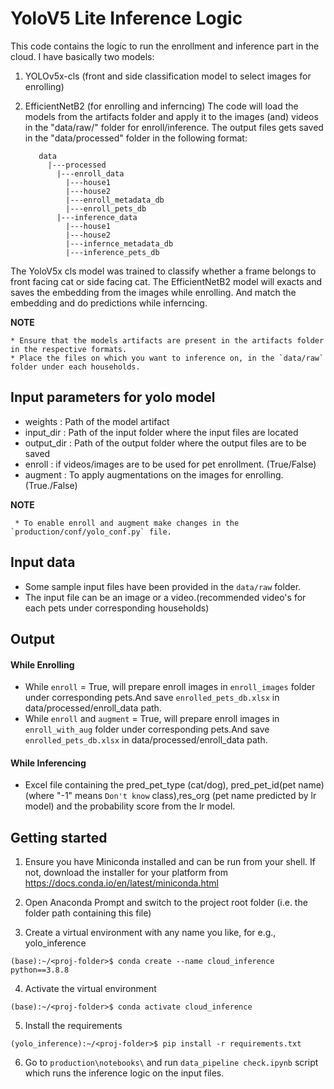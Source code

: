# YoloV5 Lite Inference Logic

This code contains the logic to run the enrollment and inference part in the cloud. I have basically two models:
1. YOLOv5x-cls (front and side classification model to select images for enrolling)
2. EfficientNetB2 (for enrolling and inferncing)
The code will load the models from the artifacts folder and apply it to the images (and) videos in the "data/raw/" folder for enroll/inference.
The output files gets saved in the "data/processed" folder in the following format:

          data
            |---processed
              |---enroll_data
                |---house1
                |---house2
                |---enroll_metadata_db
                |---enroll_pets_db
              |---inference_data
                |---house1
                |---house2
                |---infernce_metadata_db
                |---inference_pets_db

The YoloV5x cls model was trained to classify whether a frame belongs to front facing cat or side facing cat.
The EfficientNetB2 model will exacts and saves the embedding from the images while enrolling. And match the embedding and do predictions while inferncing.

**NOTE**

    * Ensure that the models artifacts are present in the artifacts folder in the respective formats.
    * Place the files on which you want to inference on, in the `data/raw` folder under each households.

## Input parameters for yolo model

* weights : Path of the model artifact
* input_dir : Path of the input folder where the input files are located
* output_dir : Path of the output folder where the output files are to be saved
* enroll : if videos/images are to be used for pet enrollment. (True/False)
* augment : To apply augmentations on the images for enrolling. (True./False)


**NOTE**

     * To enable enroll and augment make changes in the `production/conf/yolo_conf.py` file.

## Input data

* Some sample input files have been provided in the `data/raw` folder.
* The input file can be an image or a video.(recommended video's for each pets under corresponding households)

## Output

#### While Enrolling
* While `enroll` = True, will prepare enroll images in `enroll_images` folder under corresponding pets.And save `enrolled_pets_db.xlsx` in data/processed/enroll_data path.
* While `enroll` and `augment` = True, will prepare enroll images in `enroll_with_aug` folder under corresponding pets.And save `enrolled_pets_db.xlsx` in data/processed/enroll_data path.

#### While Inferencing
* Excel file containing the pred_pet_type (cat/dog), pred_pet_id(pet name)(where "-1" means `Don't know` class),res_org (pet name predicted by lr model)  and the probability score from the lr model.


## Getting started

1. Ensure you have Miniconda installed and can be run from your shell. If not, download the installer for your platform from https://docs.conda.io/en/latest/miniconda.html

2. Open Anaconda Prompt and switch to the project root folder (i.e. the folder path containing this file)

3. Create a virtual environment with any name you like, for e.g., yolo_inference
```
(base):~/<proj-folder>$ conda create --name cloud_inference python==3.8.8
```

4. Activate the virtual environment
```
(base):~/<proj-folder>$ conda activate cloud_inference
```

5. Install the requirements
```
(yolo_inference):~/<proj-folder>$ pip install -r requirements.txt
```

6. Go to `production\notebooks\` and run `data_pipeline check.ipynb` script which runs the inference logic on the input files.